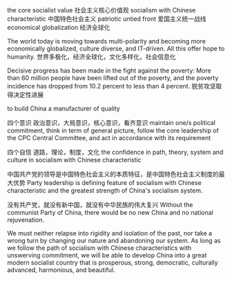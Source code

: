 the core socialist value 社会主义核心价值观
socialism with Chinese characteristic 中国特色社会主义
patriotic untied front 爱国主义统一战线
economical globalization 经济全球化

The world today is moving towards multi-polarity and becoming more economically globalized,
culture diverse, and IT-driven. All this offer hope to humanity.
世界多极化，经济全球化，文化多样化，社会信息化

Decisive progress has been made in the fight against the poverty: More than 60 million people
have been lifted out of the poverty, and the poverty incidence has dropped from 10.2 percent to
less than 4 percent. 脱贫攻坚取得决定性进展

to build China a manufacturer of quality

四个意识
政治意识，大局意识，核心意识，看齐意识
maintain one/s political commitment, think in term of
general picture, follow the core leadership of the CPC Central 
Committee, and act in accordance with its requirement

四个自信
道路，理论，制度，文化
the confidence in path, theory, system and culture in socialism with Chinese characteristic

中国共产党的领导是中国特色社会主义的本质特征，是中国特色社会主义制度的最大优势
Party leadership is defining feature of socialism with Chinese characteristic and the greatest 
strength of China's socialism system.

没有共产党，就没有新中国，就没有中华民族的伟大复兴
Without the communist Party of China, there would be no new China and no national rejuvenation.

We must neither relapse into rigidity and isolation of the past, nor take a wrong turn by changing 
our nature and abandoning our system. As long as we follow the path of socialism with Chinese characteristics 
with unswerving commitment, we will be able to develop China into a great modern socialist country 
that is prosperous, strong, democratic, culturally advanced, harmonious, and beautiful.


  
